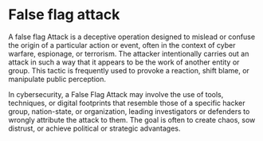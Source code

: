 
# False flag attack

A false flag Attack is a deceptive operation designed to mislead or confuse the origin of a particular action or event, often in the context of cyber warfare, espionage, or terrorism. The attacker intentionally carries out an attack in such a way that it appears to be the work of another entity or group. This tactic is frequently used to provoke a reaction, shift blame, or manipulate public perception.

In cybersecurity, a False Flag Attack may involve the use of tools, techniques, or digital footprints that resemble those of a specific hacker group, nation-state, or organization, leading investigators or defenders to wrongly attribute the attack to them. The goal is often to create chaos, sow distrust, or achieve political or strategic advantages.